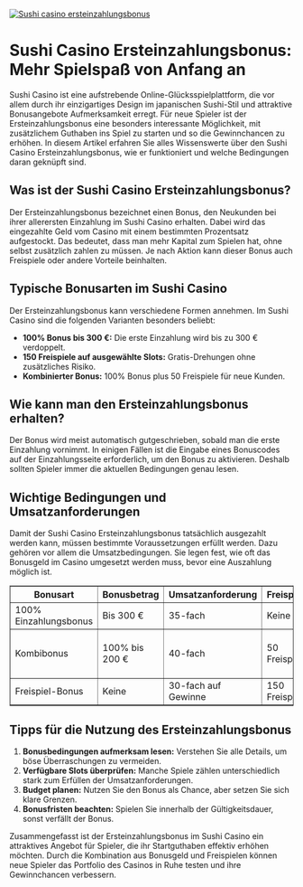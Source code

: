 [![Sushi casino ersteinzahlungsbonus](https://123-caf.pages.dev/gitsignup.png)](https://vrmoo.ru/Bt82HjjY)

<h1>Sushi Casino Ersteinzahlungsbonus: Mehr Spielspaß von Anfang an</h1>  <p>Sushi Casino ist eine aufstrebende Online-Glücksspielplattform, die vor allem durch ihr einzigartiges Design im japanischen Sushi-Stil und attraktive Bonusangebote Aufmerksamkeit erregt. Für neue Spieler ist der Ersteinzahlungsbonus eine besonders interessante Möglichkeit, mit zusätzlichem Guthaben ins Spiel zu starten und so die Gewinnchancen zu erhöhen. In diesem Artikel erfahren Sie alles Wissenswerte über den Sushi Casino Ersteinzahlungsbonus, wie er funktioniert und welche Bedingungen daran geknüpft sind.</p>  <h2>Was ist der Sushi Casino Ersteinzahlungsbonus?</h2>  <p>Der Ersteinzahlungsbonus bezeichnet einen Bonus, den Neukunden bei ihrer allerersten Einzahlung im Sushi Casino erhalten. Dabei wird das eingezahlte Geld vom Casino mit einem bestimmten Prozentsatz aufgestockt. Das bedeutet, dass man mehr Kapital zum Spielen hat, ohne selbst zusätzlich zahlen zu müssen. Je nach Aktion kann dieser Bonus auch Freispiele oder andere Vorteile beinhalten.</p>  <h2>Typische Bonusarten im Sushi Casino</h2>  <p>Der Ersteinzahlungsbonus kann verschiedene Formen annehmen. Im Sushi Casino sind die folgenden Varianten besonders beliebt:</p>  <ul>   <li><strong>100% Bonus bis 300 €:</strong> Die erste Einzahlung wird bis zu 300 € verdoppelt.</li>   <li><strong>150 Freispiele auf ausgewählte Slots:</strong> Gratis-Drehungen ohne zusätzliches Risiko.</li>   <li><strong>Kombinierter Bonus:</strong> 100% Bonus plus 50 Freispiele für neue Kunden.</li> </ul>  <h2>Wie kann man den Ersteinzahlungsbonus erhalten?</h2>  <p>Der Bonus wird meist automatisch gutgeschrieben, sobald man die erste Einzahlung vornimmt. In einigen Fällen ist die Eingabe eines Bonuscodes auf der Einzahlungsseite erforderlich, um den Bonus zu aktivieren. Deshalb sollten Spieler immer die aktuellen Bedingungen genau lesen.</p>  <h2>Wichtige Bedingungen und Umsatzanforderungen</h2>  <p>Damit der Sushi Casino Ersteinzahlungsbonus tatsächlich ausgezahlt werden kann, müssen bestimmte Voraussetzungen erfüllt werden. Dazu gehören vor allem die Umsatzbedingungen. Sie legen fest, wie oft das Bonusgeld im Casino umgesetzt werden muss, bevor eine Auszahlung möglich ist.</p>  <table border="1" cellspacing="0" cellpadding="5">   <thead>     <tr>       <th>Bonusart</th>       <th>Bonusbetrag</th>       <th>Umsatzanforderung</th>       <th>Freispiele</th>       <th>Gültigkeit</th>     </tr>   </thead>   <tbody>     <tr>       <td>100% Einzahlungsbonus</td>       <td>Bis 300 €</td>       <td>35-fach</td>       <td>Keine</td>       <td>30 Tage</td>     </tr>     <tr>       <td>Kombibonus</td>       <td>100% bis 200 €</td>       <td>40-fach</td>       <td>50 Freispiele</td>       <td>7 Tage Freispiele<br>30 Tage Bonus</td>     </tr>     <tr>       <td>Freispiel-Bonus</td>       <td>Keine</td>       <td>30-fach auf Gewinne</td>       <td>150 Freispiele</td>       <td>5 Tage</td>     </tr>   </tbody> </table>  <h2>Tipps für die Nutzung des Ersteinzahlungsbonus</h2>  <ol>   <li><strong>Bonusbedingungen aufmerksam lesen:</strong> Verstehen Sie alle Details, um böse Überraschungen zu vermeiden.</li>   <li><strong>Verfügbare Slots überprüfen:</strong> Manche Spiele zählen unterschiedlich stark zum Erfüllen der Umsatzanforderungen.</li>   <li><strong>Budget planen:</strong> Nutzen Sie den Bonus als Chance, aber setzen Sie sich klare Grenzen.</li>   <li><strong>Bonusfristen beachten:</strong> Spielen Sie innerhalb der Gültigkeitsdauer, sonst verfällt der Bonus.</li> </ol>  <p>Zusammengefasst ist der Ersteinzahlungsbonus im Sushi Casino ein attraktives Angebot für Spieler, die ihr Startguthaben effektiv erhöhen möchten. Durch die Kombination aus Bonusgeld und Freispielen können neue Spieler das Portfolio des Casinos in Ruhe testen und ihre Gewinnchancen verbessern.</p>